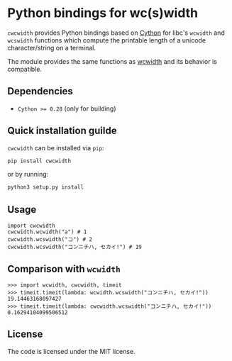 # Python bindings for wc(s)width

`cwcwidth` provides Python bindings based on [Cython](https://cython.org/) for libc's `wcwidth` and
`wcswidth` functions which compute the printable length of a unicode character/string on a terminal.

The module provides the same functions as [wcwidth](https://pypi.org/project/wcwidth/) and its
behavior is compatible.

## Dependencies

* `Cython >= 0.28` (only for building)

## Quick installation guilde

`cwcwidth` can be installed via `pip`:
```sh
pip install cwcwidth
```
or by running:
```sh
python3 setup.py install
```

## Usage

```python3
import cwcwidth
cwcwidth.wcwidth("a") # 1
cwcwidth.wcswidth("コ") # 2
cwcwidth.wcswidth("コンニチハ, セカイ!") # 19
```

## Comparison with `wcwidth`

```python3
>>> import wcwidth, cwcwidth, timeit
>>> timeit.timeit(lambda: wcwidth.wcswidth("コンニチハ, セカイ!"))
19.14463168097427
>>> timeit.timeit(lambda: cwcwidth.wcswidth("コンニチハ, セカイ!"))
0.16294104099506512
```

## License

The code is licensed under the MIT license.
